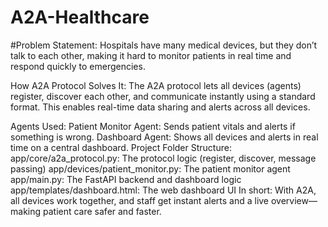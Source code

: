 # A2A-Healthcare

#Problem Statement:
Hospitals have many medical devices, but they don’t talk to each other, making it hard to monitor patients in real time and respond quickly to emergencies.

How A2A Protocol Solves It:
The A2A protocol lets all devices (agents) register, discover each other, and communicate instantly using a standard format. This enables real-time data sharing and alerts across all devices.


Agents Used:
Patient Monitor Agent: Sends patient vitals and alerts if something is wrong.
Dashboard Agent: Shows all devices and alerts in real time on a central dashboard.
Project Folder Structure:
app/core/a2a_protocol.py: The protocol logic (register, discover, message passing)
app/devices/patient_monitor.py: The patient monitor agent
app/main.py: The FastAPI backend and dashboard logic
app/templates/dashboard.html: The web dashboard UI
In short:
With A2A, all devices work together, and staff get instant alerts and a live overview—making patient care safer and faster.

